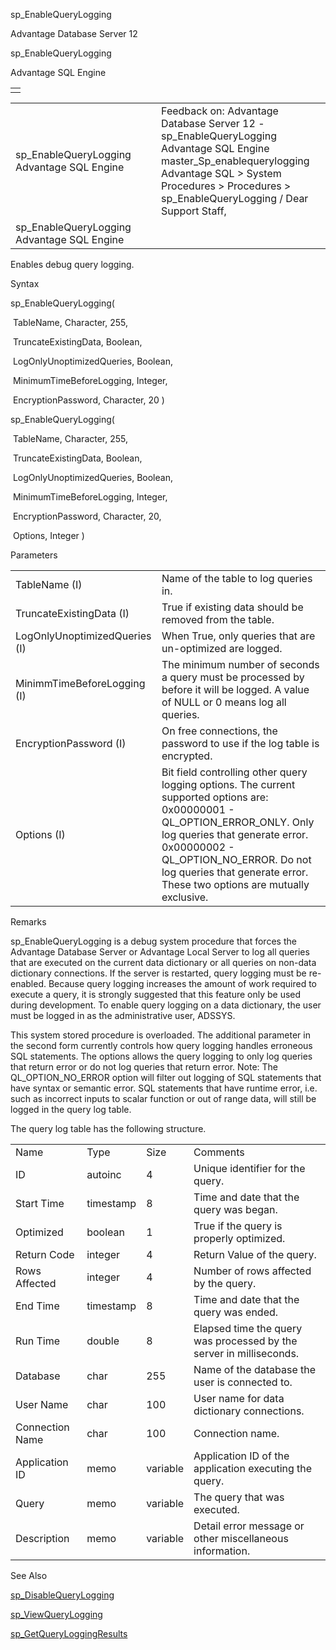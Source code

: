 sp\_EnableQueryLogging




Advantage Database Server 12  

sp\_EnableQueryLogging

Advantage SQL Engine

|  |
| --- |
|  |

|  |  |  |  |  |
| --- | --- | --- | --- | --- |
| sp\_EnableQueryLogging  Advantage SQL Engine |  |  | Feedback on: Advantage Database Server 12 - sp\_EnableQueryLogging Advantage SQL Engine master\_Sp\_enablequerylogging Advantage SQL > System Procedures > Procedures > sp\_EnableQueryLogging / Dear Support Staff, |  |
| sp\_EnableQueryLogging  Advantage SQL Engine |  |  |  |  |

Enables debug query logging.

Syntax

sp\_EnableQueryLogging(

 TableName, Character, 255,

 TruncateExistingData, Boolean,

 LogOnlyUnoptimizedQueries, Boolean,

 MinimumTimeBeforeLogging, Integer,

 EncryptionPassword, Character, 20 )

sp\_EnableQueryLogging(

 TableName, Character, 255,

 TruncateExistingData, Boolean,

 LogOnlyUnoptimizedQueries, Boolean,

 MinimumTimeBeforeLogging, Integer,

 EncryptionPassword, Character, 20,

 Options, Integer )

Parameters

|  |  |
| --- | --- |
| TableName (I) | Name of the table to log queries in. |
| TruncateExistingData (I) | True if existing data should be removed from the table. |
| LogOnlyUnoptimizedQueries (I) | When True, only queries that are un-optimized are logged. |
| MinimmTimeBeforeLogging (I) | The minimum number of seconds a query must be processed by before it will be logged. A value of NULL or 0 means log all queries. |
| EncryptionPassword (I) | On free connections, the password to use if the log table is encrypted. |
| Options (I) | Bit field controlling other query logging options. The current supported options are:  0x00000001 - QL\_OPTION\_ERROR\_ONLY. Only log queries that generate error.  0x00000002 - QL\_OPTION\_NO\_ERROR. Do not log queries that generate error.  These two options are mutually exclusive. |

Remarks

sp\_EnableQueryLogging is a debug system procedure that forces the Advantage Database Server or Advantage Local Server to log all queries that are executed on the current data dictionary or all queries on non-data dictionary connections. If the server is restarted, query logging must be re-enabled. Because query logging increases the amount of work required to execute a query, it is strongly suggested that this feature only be used during development. To enable query logging on a data dictionary, the user must be logged in as the administrative user, ADSSYS.

This system stored procedure is overloaded. The additional parameter in the second form currently controls how query logging handles erroneous SQL statements. The options allows the query logging to only log queries that return error or do not log queries that return error. Note: The QL\_OPTION\_NO\_ERROR option will filter out logging of SQL statements that have syntax or semantic error. SQL statements that have runtime error, i.e. such as incorrect inputs to scalar function or out of range data, will still be logged in the query log table.

The query log table has the following structure.

|  |  |  |  |
| --- | --- | --- | --- |
| Name | Type | Size | Comments |
| ID | autoinc | 4 | Unique identifier for the query. |
| Start Time | timestamp | 8 | Time and date that the query was began. |
| Optimized | boolean | 1 | True if the query is properly optimized. |
| Return Code | integer | 4 | Return Value of the query. |
| Rows Affected | integer | 4 | Number of rows affected by the query. |
| End Time | timestamp | 8 | Time and date that the query was ended. |
| Run Time | double | 8 | Elapsed time the query was processed by the server in milliseconds. |
| Database | char | 255 | Name of the database the user is connected to. |
| User Name | char | 100 | User name for data dictionary connections. |
| Connection Name | char | 100 | Connection name. |
| Application ID | memo | variable | Application ID of the application executing the query. |
| Query | memo | variable | The query that was executed. |
| Description | memo | variable | Detail error message or other miscellaneous information. |

See Also

[sp\_DisableQueryLogging](master_sp_disablequerylogging.htm)

[sp\_ViewQueryLogging](master_sp_viewquerylogging.htm)

[sp\_GetQueryLoggingResults](master_sp_getqueryloggingresults.htm)